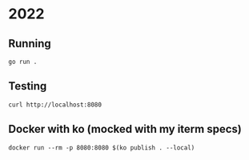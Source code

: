 # 2022

## Running
`go run .`

## Testing
`curl http://localhost:8080`

## Docker with ko (mocked with my iterm specs)
`docker run --rm -p 8080:8080 $(ko publish . --local)`